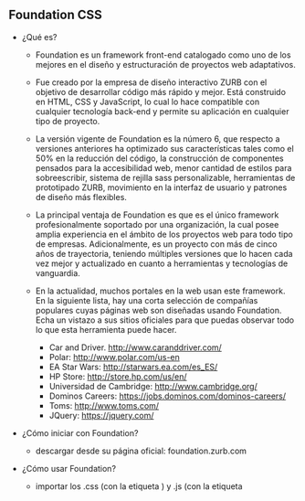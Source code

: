 ## Foundation CSS

- ¿Qué es?

	- Foundation es un framework front-end catalogado como uno de los mejores en el diseño y estructuración de proyectos web adaptativos.

	- Fue creado por la empresa de diseño interactivo ZURB con el objetivo de desarrollar código más rápido y mejor. Está construido en HTML, CSS y JavaScript, lo cual lo hace compatible con cualquier tecnología back-end y permite su aplicación en cualquier tipo de proyecto.
	- La versión vigente de Foundation es la número 6, que respecto a versiones anteriores ha optimizado sus características tales como el 50% en la reducción del código, la construcción de componentes pensados para la accesibilidad web, menor cantidad de estilos para sobreescribir, sistema de rejilla sass personalizable, herramientas de prototipado ZURB, movimiento en la interfaz de usuario y patrones de diseño más flexibles.

	- La principal ventaja de Foundation es que es el único framework profesionalmente soportado por una organización, la cual posee amplia experiencia en el ámbito de los proyectos web para todo tipo de empresas. Adicionalmente, es un proyecto con más de cinco años de trayectoria, teniendo múltiples versiones que lo hacen cada vez mejor y actualizado en cuanto a herramientas y tecnologías de vanguardia.

	- En la actualidad, muchos portales en la web usan este framework. En la siguiente lista, hay una corta selección de compañías populares cuyas páginas web son diseñadas usando Foundation. Echa un vistazo a sus sitios oficiales para que puedas observar todo lo que esta herramienta puede hacer.

		- Car and Driver. http://www.caranddriver.com/
		- Polar: http://www.polar.com/us-en
		- EA Star Wars: http://starwars.ea.com/es_ES/
		- HP Store: http://store.hp.com/us/en/
		- Universidad de Cambridge: http://www.cambridge.org/
		- Dominos Careers: https://jobs.dominos.com/dominos-careers/
		- Toms: http://www.toms.com/
		- JQuery: https://jquery.com/

- ¿Cómo iniciar con Foundation?

	- descargar desde su página oficial: foundation.zurb.com

- ¿Cómo usar Foundation?

	- importar los .css (con la etiqueta <link>) y .js (con la etiqueta <script>) en nuestro .html

- Conceptos básicos de Grid

	- Ejemplo:

	`

		<div class="row">
			<div class="column (small/medium/large)-(1..12)">
				<div class="column small-4 medium-3 large-7">Ejemplo</div>
				<div class="row column">Columna de la totalidad del ancho</div>
				<div class="expanded row">Columna expandida</div>
			</div>
		</div>

	`

- Opciones de columna de Grid:

	- (small/medium/large)-offset-3: Permite mover bloques hacia la derecha de la rejilla. "Prefijo adaptativo"-"offset"-(numero de filas).
	- la clase end nos permite dejar espacio al final de la fila.
		- Ejemplo:
		`
			<div class="medium-3 large-3 end columns">Bloque</div>
		`